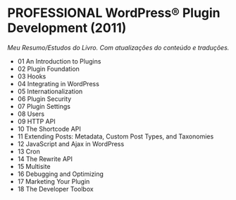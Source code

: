 # PROFESSIONAL WordPress® Plugin Development (2011)

_Meu Resumo/Estudos do Livro. Com atualizações do conteúdo e traduções._

- 01 An Introduction to Plugins
- 02 Plugin Foundation
- 03 Hooks
- 04 Integrating in WordPress
- 05 Internationalization
- 06 Plugin Security
- 07 Plugin Settings
- 08 Users
- 09 HTTP API
- 10 The Shortcode API
- 11 Extending Posts: Metadata, Custom Post Types, and Taxonomies
- 12 JavaScript and Ajax in WordPress
- 13 Cron
- 14 The Rewrite API
- 15 Multisite
- 16 Debugging and Optimizing
- 17 Marketing Your Plugin
- 18 The Developer Toolbox